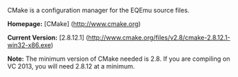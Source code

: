 CMake is a configuration manager for the EQEmu source files.

**Homepage:** [CMake] (http://www.cmake.org)

**Current Version:** [2.8.12.1] (http://www.cmake.org/files/v2.8/cmake-2.8.12.1-win32-x86.exe)

**Note:** The minimum version of CMake needed is 2.8. If you are compiling on VC 2013, you will need 2.8.12 at a minimum.